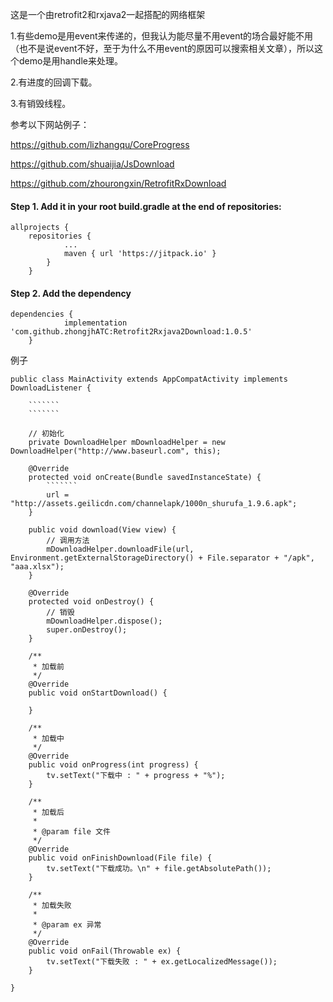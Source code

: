 这是一个由retrofit2和rxjava2一起搭配的网络框架

1.有些demo是用event来传递的，但我认为能尽量不用event的场合最好能不用（也不是说event不好，至于为什么不用event的原因可以搜索相关文章），所以这个demo是用handle来处理。

2.有进度的回调下载。

3.有销毁线程。

参考以下网站例子：

https://github.com/lizhangqu/CoreProgress

https://github.com/shuaijia/JsDownload

https://github.com/zhourongxin/RetrofitRxDownload

#### Step 1. Add it in your root build.gradle at the end of repositories:
```
allprojects {
  	repositories {
			...
			maven { url 'https://jitpack.io' }
		}
	}
```

  
#### Step 2. Add the dependency
 
```
dependencies {
	        implementation 'com.github.zhongjhATC:Retrofit2Rxjava2Download:1.0.5'
	}
```

例子

```
public class MainActivity extends AppCompatActivity implements DownloadListener {

    ```````
    ```````

    // 初始化
    private DownloadHelper mDownloadHelper = new DownloadHelper("http://www.baseurl.com", this);

    @Override
    protected void onCreate(Bundle savedInstanceState) {
        ```````
        url = "http://assets.geilicdn.com/channelapk/1000n_shurufa_1.9.6.apk";
    }

    public void download(View view) {
        // 调用方法
        mDownloadHelper.downloadFile(url, Environment.getExternalStorageDirectory() + File.separator + "/apk", "aaa.xlsx");
    }

    @Override
    protected void onDestroy() {
        // 销毁
        mDownloadHelper.dispose();
        super.onDestroy();
    }

    /**
     * 加载前
     */
    @Override
    public void onStartDownload() {

    }

    /**
     * 加载中
     */
    @Override
    public void onProgress(int progress) {
        tv.setText("下载中 : " + progress + "%");
    }

    /**
     * 加载后
     *
     * @param file 文件
     */
    @Override
    public void onFinishDownload(File file) {
        tv.setText("下载成功。\n" + file.getAbsolutePath());
    }

    /**
     * 加载失败
     *
     * @param ex 异常
     */
    @Override
    public void onFail(Throwable ex) {
        tv.setText("下载失败 : " + ex.getLocalizedMessage());
    }

}
```
